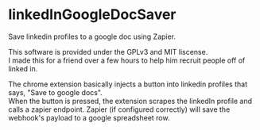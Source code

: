 linkedInGoogleDocSaver
======================

Save linkedin profiles to a google doc using Zapier.

This software is provided under the GPLv3 and MIT liscense.  
I made this for a friend over a few hours to help him recruit people off of linked in.

The chrome extension basically injects a button into linkedin profiles that says, "Save to google docs".  
When the button is pressed, the extension scrapes the linkedIn profile and calls a zapier endpoint.
Zapier (if configured correctly) will save the webhook's payload to a google spreadsheet row.

